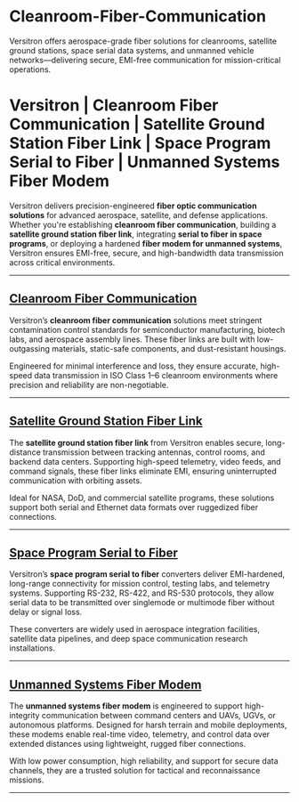# Cleanroom-Fiber-Communication
Versitron offers aerospace-grade fiber solutions for cleanrooms, satellite ground stations, space serial data systems, and unmanned vehicle networks—delivering secure, EMI-free communication for mission-critical operations.
# Versitron | Cleanroom Fiber Communication | Satellite Ground Station Fiber Link | Space Program Serial to Fiber | Unmanned Systems Fiber Modem

Versitron delivers precision-engineered **fiber optic communication solutions** for advanced aerospace, satellite, and defense applications. Whether you're establishing **cleanroom fiber communication**, building a **satellite ground station fiber link**, integrating **serial to fiber in space programs**, or deploying a hardened **fiber modem for unmanned systems**, Versitron ensures EMI-free, secure, and high-bandwidth data transmission across critical environments.

---

## [Cleanroom Fiber Communication](https://www.versitron.com/products/rs-530-circuit-card-serial-data-to-fiber-converter)  
Versitron’s **cleanroom fiber communication** solutions meet stringent contamination control standards for semiconductor manufacturing, biotech labs, and aerospace assembly lines. These fiber links are built with low-outgassing materials, static-safe components, and dust-resistant housings.

Engineered for minimal interference and loss, they ensure accurate, high-speed data transmission in ISO Class 1–6 cleanroom environments where precision and reliability are non-negotiable.

---

## [Satellite Ground Station Fiber Link](https://www.versitron.com/products/industrial-fiber-optic-micromodems-m62xxd)  
The **satellite ground station fiber link** from Versitron enables secure, long-distance transmission between tracking antennas, control rooms, and backend data centers. Supporting high-speed telemetry, video feeds, and command signals, these fiber links eliminate EMI, ensuring uninterrupted communication with orbiting assets.

Ideal for NASA, DoD, and commercial satellite programs, these solutions support both serial and Ethernet data formats over ruggedized fiber connections.

---

## [Space Program Serial to Fiber](https://www.versitron.com/products/rs-232-circuit-card-serial-data-to-fiber-converter)  
Versitron’s **space program serial to fiber** converters deliver EMI-hardened, long-range connectivity for mission control, testing labs, and telemetry systems. Supporting RS-232, RS-422, and RS-530 protocols, they allow serial data to be transmitted over singlemode or multimode fiber without delay or signal loss.

These converters are widely used in aerospace integration facilities, satellite data pipelines, and deep space communication research installations.

---

## [Unmanned Systems Fiber Modem](https://www.versitron.com/products/industrial-fiber-optic-micromodems-m82xxd)  
The **unmanned systems fiber modem** is engineered to support high-integrity communication between command centers and UAVs, UGVs, or autonomous platforms. Designed for harsh terrain and mobile deployments, these modems enable real-time video, telemetry, and control data over extended distances using lightweight, rugged fiber connections.

With low power consumption, high reliability, and support for secure data channels, they are a trusted solution for tactical and reconnaissance missions.

---
